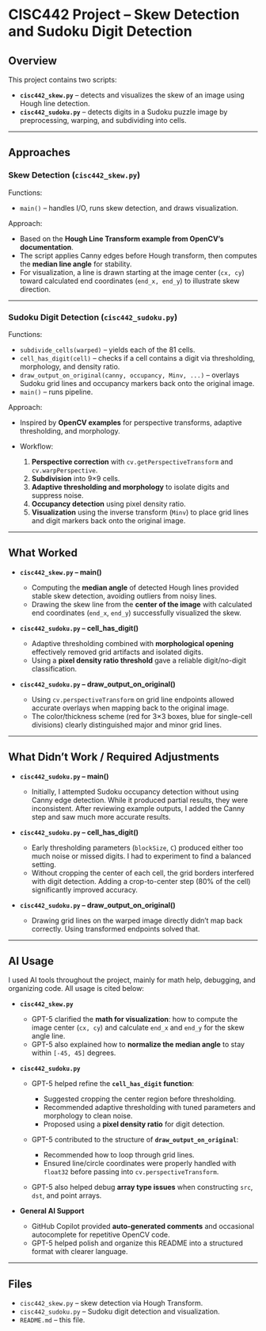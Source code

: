 # CISC442 Project – Skew Detection and Sudoku Digit Detection

## Overview

This project contains two scripts:

* **`cisc442_skew.py`** – detects and visualizes the skew of an image using Hough line detection.
* **`cisc442_sudoku.py`** – detects digits in a Sudoku puzzle image by preprocessing, warping, and subdividing into cells.

---

## Approaches

### Skew Detection (`cisc442_skew.py`)

Functions:

* `main()` – handles I/O, runs skew detection, and draws visualization.

Approach:

* Based on the **Hough Line Transform example from OpenCV’s documentation**.
* The script applies Canny edges before Hough transform, then computes the **median line angle** for stability.
* For visualization, a line is drawn starting at the image center (`cx, cy`) toward calculated end coordinates (`end_x, end_y`) to illustrate skew direction.

---

### Sudoku Digit Detection (`cisc442_sudoku.py`)

Functions:

* `subdivide_cells(warped)` – yields each of the 81 cells.
* `cell_has_digit(cell)` – checks if a cell contains a digit via thresholding, morphology, and density ratio.
* `draw_output_on_original(canny, occupancy, Minv, ...)` – overlays Sudoku grid lines and occupancy markers back onto the original image.
* `main()` – runs pipeline.

Approach:

* Inspired by **OpenCV examples** for perspective transforms, adaptive thresholding, and morphology.
* Workflow:

  1. **Perspective correction** with `cv.getPerspectiveTransform` and `cv.warpPerspective`.
  2. **Subdivision** into 9×9 cells.
  3. **Adaptive thresholding and morphology** to isolate digits and suppress noise.
  4. **Occupancy detection** using pixel density ratio.
  5. **Visualization** using the inverse transform (`Minv`) to place grid lines and digit markers back onto the original image.

---

## What Worked

* **`cisc442_skew.py` – main()**

  * Computing the **median angle** of detected Hough lines provided stable skew detection, avoiding outliers from noisy lines.
  * Drawing the skew line from the **center of the image** with calculated end coordinates (`end_x`, `end_y`) successfully visualized the skew.

* **`cisc442_sudoku.py` – cell_has_digit()**

  * Adaptive thresholding combined with **morphological opening** effectively removed grid artifacts and isolated digits.
  * Using a **pixel density ratio threshold** gave a reliable digit/no-digit classification.

* **`cisc442_sudoku.py` – draw_output_on_original()**

  * Using `cv.perspectiveTransform` on grid line endpoints allowed accurate overlays when mapping back to the original image.
  * The color/thickness scheme (red for 3×3 boxes, blue for single-cell divisions) clearly distinguished major and minor grid lines.

---

## What Didn’t Work / Required Adjustments

* **`cisc442_sudoku.py` – main()**

  * Initially, I attempted Sudoku occupancy detection without using Canny edge detection. While it produced partial results, they were inconsistent. After reviewing example outputs, I added the Canny step and saw much more accurate results.

* **`cisc442_sudoku.py` – cell_has_digit()**

  * Early thresholding parameters (`blockSize`, `C`) produced either too much noise or missed digits. I had to experiment to find a balanced setting.
  * Without cropping the center of each cell, the grid borders interfered with digit detection. Adding a crop-to-center step (80% of the cell) significantly improved accuracy.

* **`cisc442_sudoku.py` – draw_output_on_original()**

  * Drawing grid lines on the warped image directly didn’t map back correctly. Using transformed endpoints solved that.

---

## AI Usage

I used AI tools throughout the project, mainly for math help, debugging, and organizing code. All usage is cited below:

* **`cisc442_skew.py`**

  * GPT-5 clarified the **math for visualization**: how to compute the image center (`cx, cy`) and calculate `end_x` and `end_y` for the skew angle line.
  * GPT-5 also explained how to **normalize the median angle** to stay within `[-45, 45]` degrees.

* **`cisc442_sudoku.py`**

  * GPT-5 helped refine the **`cell_has_digit` function**:

    * Suggested cropping the center region before thresholding.
    * Recommended adaptive thresholding with tuned parameters and morphology to clean noise.
    * Proposed using a **pixel density ratio** for digit detection.
  * GPT-5 contributed to the structure of **`draw_output_on_original`**:
    * Recommended how to loop through grid lines.
    * Ensured line/circle coordinates were properly handled with `float32` before passing into `cv.perspectiveTransform`.
  * GPT-5 also helped debug **array type issues** when constructing `src`, `dst`, and point arrays.

* **General AI Support**

  * GitHub Copilot provided **auto-generated comments** and occasional autocomplete for repetitive OpenCV code.
  * GPT-5 helped polish and organize this README into a structured format with clearer language.

---

## Files

* `cisc442_skew.py` – skew detection via Hough Transform.
* `cisc442_sudoku.py` – Sudoku digit detection and visualization.
* `README.md` – this file.
